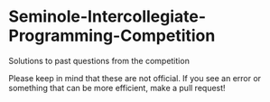 # Seminole-Intercollegiate-Programming-Competition
Solutions to past questions from the competition

Please keep in mind that these are not official. If you see an error or something that can be more efficient, make a pull request!
